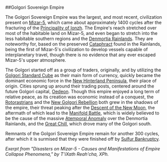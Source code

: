 ##Golgori Sovereign Empire

The Golgori Sovereign Empire was the largest, and most recent, civilization present on [Mizar-5](https://lexicon.za3k.com/index.php/Mizar-5), which came about approximately 1400 cycles after the fracturing of the [Principality of Ionzh](https://lexicon.za3k.com/index.php/Principality%20of%20Ionzh). The Empire's reach stretched over most of the habitable land on Mizar-5, and even began to stretch into the less habitable southern regions and the [Denmortia Rainlands](https://lexicon.za3k.com/index.php/Denmortia%20Rainlands). They are noteworthy for, based on the preserved [Cataphract](https://lexicon.za3k.com/index.php/Cataphract) found in the Rainlands, being the first of Mizar-5's civilization to develop vessels capable of interplanetary travel, though there is no evidence that any ever escaped Mizar-5's upper atmosphere. 

The Golgori started off as a group of traders, originally, and by utilizing the [Golgori Standard Cube](https://lexicon.za3k.com/index.php/Golgori%20Standard%20Cube) as their main form of currency, quickly became the dominant economic force in the [New Hinterland Peninsula](https://lexicon.za3k.com/index.php/New%20Hinterland%20Peninsula), their place of origin. Cities sprung up around their trading posts, centered around the future Golgori capital, [Oedeon](https://lexicon.za3k.com/index.php/Oedeon). Though this empire enjoyed a long term of relative peace, as its creation was economic instead of a conquest, the [Rotorastrians](https://lexicon.za3k.com/index.php/Rotorastrianism) and the [New Golgori Rebellion](https://lexicon.za3k.com/index.php/New%20Golgori%20Rebellion) both grew in the shadows of the empire, their threat peaking after the [Descent of the New Moon](https://lexicon.za3k.com/index.php/Descent%20of%20the%20New%20Moon,%20The), the aftermath of which lead to the [Manifold Battle](https://lexicon.za3k.com/index.php/Manifold%20Battle,%20The), which is widely believed to be the cause of the massive [Atemporal Anomaly](https://lexicon.za3k.com/index.php/Atemporal%20Anomaly) over the Denmortia Rainlands, and the [Great Chill](https://lexicon.za3k.com/index.php/Great%20Chill,%20the), which drove many of the Golgori south.

Remnants of the Golgori Sovereign Empire remain for another 300 cycles, after which it is surmised that they were finished off by [Sulfur Bankruptcy](https://lexicon.za3k.com/index.php/Sulfur%20Bankruptcy).

*Exerpt from "Disasters on Mizar-5 - Causes and Manifestations of Empire Collapse Phenomena," by T'iXath Reah'cha, XPh.*
